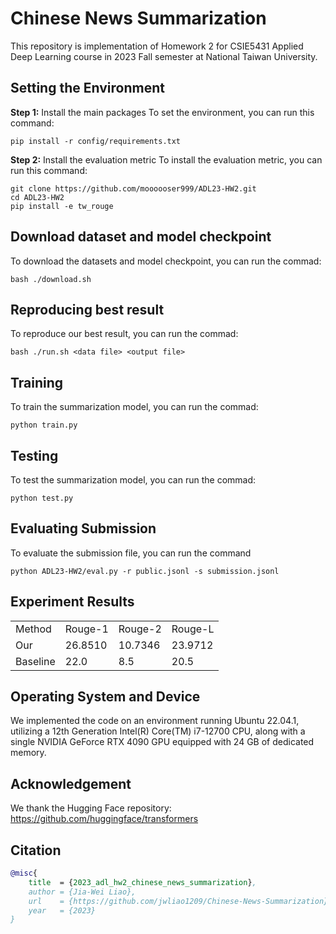 # Chinese News Summarization
This repository is implementation of Homework 2 for CSIE5431 Applied Deep Learning course in 2023 Fall semester at National Taiwan University.


## Setting the Environment
**Step 1:** Install the main packages
To set the environment, you can run this command:
```
pip install -r config/requirements.txt
```

**Step 2:** Install the evaluation metric
To install the evaluation metric, you can run this command:
```
git clone https://github.com/moooooser999/ADL23-HW2.git
cd ADL23-HW2
pip install -e tw_rouge
```


## Download dataset and model checkpoint
To download the datasets and model checkpoint, you can run the commad:
```
bash ./download.sh
```

## Reproducing best result
To reproduce our best result, you can run the commad:
```
bash ./run.sh <data file> <output file>
```


## Training
To train the summarization model, you can run the commad:
```
python train.py
```


## Testing
To test the summarization model, you can run the commad:
```
python test.py
```


## Evaluating Submission
To evaluate the submission file, you can run the command
```
python ADL23-HW2/eval.py -r public.jsonl -s submission.jsonl
```


## Experiment Results
<table>
  <tr>
    <td>Method</td>
    <td>Rouge-1</td>
    <td>Rouge-2</td>
    <td>Rouge-L</td>
  </tr>
  <tr>
    <td>Our</td>
    <td>26.8510</td>
    <td>10.7346</td>
    <td>23.9712</td>
  </tr>
  <tr>
    <td>Baseline</td>
    <td>22.0</td>
    <td>8.5</td>
    <td>20.5</td>
  </tr>
<table>


## Operating System and Device
We implemented the code on an environment running Ubuntu 22.04.1, utilizing a 12th Generation Intel(R) Core(TM) i7-12700 CPU, along with a single NVIDIA GeForce RTX 4090 GPU equipped with 24 GB of dedicated memory.


## Acknowledgement
We thank the Hugging Face repository: https://github.com/huggingface/transformers


## Citation
```bibtex
@misc{
    title  = {2023_adl_hw2_chinese_news_summarization},
    author = {Jia-Wei Liao},
    url    = {https://github.com/jwliao1209/Chinese-News-Summarization},
    year   = {2023}
}
```
